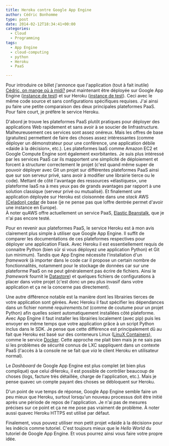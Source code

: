 ```yaml
---
title: Heroku contre Google App Engine
author: Cédric Bonhomme
type: post
date: 2014-02-12T18:34:41+00:00
categories:
  - Cloud
  - Programming
tags:
  - App Engine
  - cloud-computing
  - python
  - Heroku
  - PaaS

---
```

Pour introduire ce billet j'annonce que l'application (tout à fait inutile) [Cédric, on mange où à midi?][1] peut maintenant être déployée sur Google App Engine ([instance de test][2]) et sur Heroku ([instance de test][3]). Ceci avec le même code source et sans configurations spécifiques requises. J'ai ainsi pu faire une petite comparaison des deux principales plateformes PaaS. Pour faire court, je préfère le service Heroku.

D'abord je trouve les plateformes PaaS plutôt pratiques pour déployer des applications Web rapidement et sans avoir à se soucier de linfrastructure. Malheureusement ces services sont assez onéreux. Mais les offres de base (gratuites) permettent de faire des choses assez intéressantes (comme déployer un démonstrateur pour une conférence, une application débile «daide à la décision», etc.). Les plateformes IaaS comme Amazon EC2 et Google Compute Engine sont également exorbitantes. Je suis plus intéressé par les services PaaS car ils mapportent une simplicité de déploiement et forcent à structurer correctement le projet (c'est quand même super de pouvoir déployer avec Git un projet sur différentes plateformes PaaS ainsi que sur son serveur privé, sans avoir à modifier une librairie tierce ou le code). Mettant de côté l'avantage des ressources «élastiques», une plateforme IaaS na à mes yeux pas de grands avantages par rapport à une solution classique (serveur privé ou mutualisé). Et finalement une application déployée sur Heroku est cloisonnée dans une _stack_ AWS [(Celadon) cedar][4] de base (je ne pense pas que loffre dentrée permet d'avoir une instance en Europe).  
À noter quAWS offre actuellement un service PaaS, [Elastic Beanstalk][5], que je n'ai pas encore testé.

Pour en revenir aux plateformes PaaS, le service Heroku est à mon avis clairement plus simple à utiliser que Google App Engine. Il suffit de comparer les documentations de ces plateformes respectives pour déployer une application Flask. Avec Heroku il est essentiellement requis de connaitre Python (bien sûr si vous déployez une application Python) et Git (un minimum). Tandis que App Engine nécessite l'installation d'un _framework_ (à importer dans le code car il propose un certain nombre de fonctionnalités, notamment pour le stockage de données car sur une plateforme PaaS on ne peut généralement pas écrire de fichiers. Ainsi le _framework_ fournit le [Datastore][6]) et quelques fichiers de configurations à placer dans votre projet (c'est donc un peu plus invasif dans votre application et ça ne la concerne pas directement).

Une autre différence notable est la manière dont les librairies tierces de votre application sont gérées. Avec Heroku il faut spécifier les dépendances dans un fichier nommé _requirements.txt_ (comme de coutume pour un projet Python) afin quelles soient automatiquement installées côté plateforme. Avec App Engine il faut installer les librairies localement (avec pip) puis les envoyer en même temps que votre application grâce à un script Python inclus dans le SDK. Je pense que cette différence est principalement dû au fait que Heroku est basé sur des conteneurs Linux ([LinuX Containers][7]), comme le service [Docker][8]. Cette approche me plait bien mais je ne sais pas si les problèmes de sécurité connus de LXC sappliquent dans un contexte PaaS (l'accès à la console ne se fait que _via_ le client Heroku en utilisateur normal).

Le _Dashboard_ de Google App Engine est plus complet (et bien plus compliqué) que celui dHeroku, il est possible de contrôler beaucoup de choses (logs, facture très détaillée, charge de l'application, etc.). Mais je pense quavec un compte payant des choses se débloquent sur Heroku.

D'un point de vue temps de réponse, Google App Engine semble faire un peu mieux que Heroku, surtout lorsqu'un nouveau processus doit être initié après une période de repos de l'application. Je n'ai pas de mesures précises sur ce point et ça ne me pose pas vraiment de problème. À noter aussi quavec Heroku HTTPS est utilisé par défaut.

Finalement, vous pouvez utiliser mon petit projet «daide à la décision» pour les indécis comme tutoriel. C'est toujours mieux que le _Hello World_ du tutoriel de Google App Engine. Et vous pourrez ainsi vous faire votre propre idée.

 [1]: https://gitlab.com/cedric/cedric-onmange-ou
 [2]: http://deep-equator-438.appspot.com/
 [3]: https://peaceful-refuge-5673.herokuapp.com/
 [4]: https://devcenter.heroku.com/articles/cedar#using-cedar
 [5]: https://aws.amazon.com/elasticbeanstalk/
 [6]: https://developers.google.com/appengine/docs/java/gettingstarted/usingdatastore
 [7]: https://en.wikipedia.org/wiki/LXC
 [8]: https://www.docker.io/